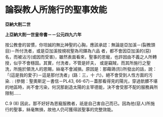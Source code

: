 # 論裂教人所施行的聖事效能


**亞納大削二世**

**上亞納大削一世皇帝書－－公元四九六年**





按公教會的習慣，你坦誠的無比神聖的心胸，應該承認：無論是亞加溪－(裂教頭目)－所付洗者，或是亞加溪按規祝聖為司鐸為六品
者，都不會因亞加溪的(惡)名，而被沾污(或因而受害)，雖然表面看來，聖事的恩寵，也許因由不義之人所轉授，似乎不會穩固。其實，付洗者，不管是奸夫，
或是竊賊，而其所施行之聖洗，所施於領洗人的恩賜，絲毫不會減損。原因是：那藉鴿(形)所發出的話，說：「(這是我的愛子)－這是那付洗者」(路：三，十
六)，絕不會受到人性方面的污染.﹕(參閱：聖奧斯定－書信－PL43, 
66-67)－蓋那看得見的陽光，穿過骯髒不堪的地區時，尚不會污染，何況那創造太陽的主宰德能，決不會受那不配的服務員所限制…...

C.9 (8) 因此，那不好好為恩寵服務者，祇是自己害自己而已。因為他(惡人)所施行的聖事，絲毫無損，故他人仍可獲得該聖事的完整效能。


